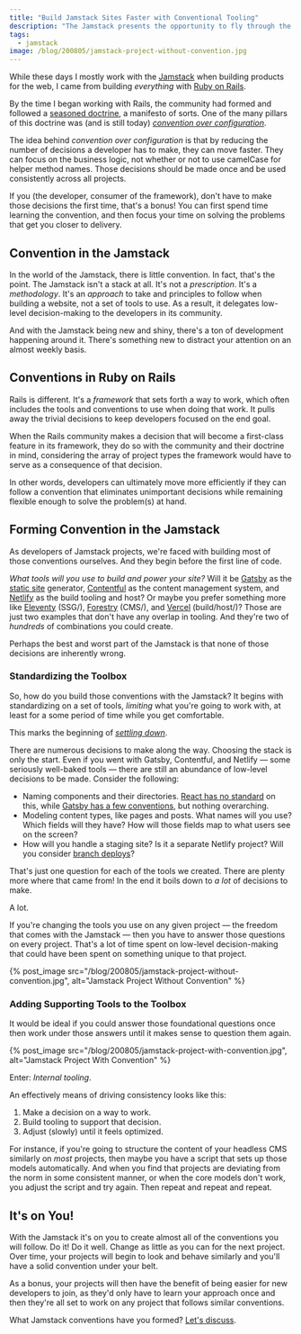 ```yaml
---
title: "Build Jamstack Sites Faster with Conventional Tooling"
description: "The Jamstack presents the opportunity to fly through the process of building a website, but it helps if you build a foundation on which you can do work consistently."
tags:
  - jamstack
image: /blog/200805/jamstack-project-without-convention.jpg
---
```


While these days I mostly work with the [Jamstack](/blog/wtf-is-jamstack/) when building products for the web, I came from building _everything_ with [Ruby on Rails](https://rubyonrails.org/).

By the time I began working with Rails, the community had formed and followed a [seasoned doctrine](https://rubyonrails.org/doctrine), a manifesto of sorts. One of the many pillars of this doctrine was (and is still today) [_convention over configuration_](https://rubyonrails.org/doctrine/#convention-over-configuration).

The idea behind _convention over configuration_ is that by reducing the number of decisions a developer has to make, they can move faster. They can focus on the business logic, not whether or not to use camelCase for helper method names. Those decisions should be made once and be used consistently across all projects.

If you (the developer, consumer of the framework), don't have to make those decisions the first time, that's a bonus! You can first spend time learning the convention, and then focus your time on solving the problems that get you closer to delivery.

## Convention in the Jamstack

In the world of the Jamstack, there is little convention. In fact, that's the point. The Jamstack isn't a stack at all. It's not a _prescription_. It's a _methodology_. It's an _approach_ to take and principles to follow when building a website, not a set of tools to use. As a result, it delegates low-level decision-making to the developers in its community.

And with the Jamstack being new and shiny, there's a ton of development happening around it. There's something new to distract your attention on an almost weekly basis.

## Conventions in Ruby on Rails

Rails is different. It's a _framework_ that sets forth a way to work, which often includes the tools and conventions to use when doing that work. It pulls away the trivial decisions to keep developers focused on the end goal.

When the Rails community makes a decision that will become a first-class feature in its framework, they do so with the community and their doctrine in mind, considering the array of project types the framework would have to serve as a consequence of that decision.

In other words, developers can ultimately move more efficiently if they can follow a convention that eliminates unimportant decisions while remaining flexible enough to solve the problem(s) at hand.

## Forming Convention in the Jamstack

As developers of Jamstack projects, we're faced with building most of those conventions ourselves. And they begin before the first line of code.

_What tools will you use to build and power your site?_ Will it be [Gatsby](https://www.gatsbyjs.org/) as the [static site](/blog/why-build-static-sites/) generator, [Contentful](https://www.contentful.com/) as the content management system, and [Netlify](/blog/wtf-is-netlify/) as the build tooling and host? Or maybe you prefer something more like [Eleventy](https://www.11ty.dev/) (SSG/), [Forestry](https://www.forestry.io/) (CMS/), and [Vercel](https://vercel.com/) (build/host/)? Those are just two examples that don't have any overlap in tooling. And they're two of _hundreds_ of combinations you could create.

Perhaps the best and worst part of the Jamstack is that none of those decisions are inherently wrong.

### Standardizing the Toolbox

So, how do you build those conventions with the Jamstack? It begins with standardizing on a set of tools, _limiting_ what you're going to work with, at least for a some period of time while you get comfortable.

This marks the beginning of [_settling down_](https://www.helloample.com/blog/settling-down-in-a-jamstack-world).

There are numerous decisions to make along the way. Choosing the stack is only the start. Even if you went with Gatsby, Contentful, and Netlify — some seriously well-baked tools — there are still an abundance of low-level decisions to be made. Consider the following:

- Naming components and their directories. [React has no standard](https://stackoverflow.com/a/43979817/2241124) on this, while [Gatsby has a few conventions](https://www.gatsbyjs.org/docs/gatsby-project-structure/), but nothing overarching.
- Modeling content types, like pages and posts. What names will you use? Which fields will they have? How will those fields map to what users see on the screen?
- How will you handle a staging site? Is it a separate Netlify project? Will you consider [branch deploys](https://docs.netlify.com/site-deploys/overview/#branches-and-deploys)?

That's just one question for each of the tools we created. There are plenty more where that came from! In the end it boils down to _a lot_ of decisions to make.

A lot.

If you're changing the tools you use on any given project — the freedom that comes with the Jamstack — then you have to answer those questions on every project. That's a lot of time spent on low-level decision-making that could have been spent on something unique to that project.

{% post_image
    src="/blog/200805/jamstack-project-without-convention.jpg",
    alt="Jamstack Project Without Convention" %}

### Adding Supporting Tools to the Toolbox

It would be ideal if you could answer those foundational questions once then work under those answers until it makes sense to question them again.

{% post_image
    src="/blog/200805/jamstack-project-with-convention.jpg",
    alt="Jamstack Project With Convention" %}

Enter: _Internal tooling_.

An effectively means of driving consistency looks like this:

1. Make a decision on a way to work.
2. Build tooling to support that decision.
3. Adjust (slowly) until it feels optimized.

For instance, if you're going to structure the content of your headless CMS similarly on _most_ projects, then maybe you have a script that sets up those models automatically. And when you find that projects are deviating from the norm in some consistent manner, or when the core models don't work, you adjust the script and try again. Then repeat and repeat and repeat.

## It's on You!

With the Jamstack it's on you to create almost all of the conventions you will follow. Do it! Do it well. Change as little as you can for the next project. Over time, your projects will begin to look and behave similarly and you'll have a solid convention under your belt.

As a bonus, your projects will then have the benefit of being easier for new developers to join, as they'd only have to learn your approach once and then they're all set to work on any project that follows similar conventions.

What Jamstack conventions have you formed? [Let's discuss](https://twitter.com/seancdavis29).
